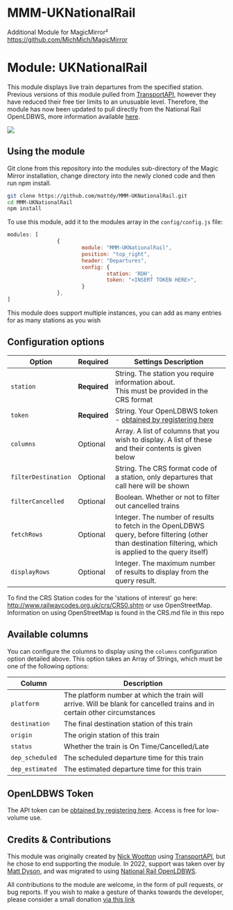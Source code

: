 # MMM-UKNationalRail
Additional Module for MagicMirror²  https://github.com/MichMich/MagicMirror

# Module: UKNationalRail
This module displays live train departures from the specified station. Previous versions of this module pulled from [TransportAPI](http://transportapi.com/), however they have reduced their free tier limits to an unusuable level. Therefore, the module has now been updated to pull directly from the National Rail OpenLDBWS, more information available [here](https://wiki.openraildata.com/index.php?title=Main_Page).

![](./images/Current_version.png)
## Using the module

Git clone from this repository into the modules sub-directory of the Magic Mirror installation, change directory into the newly cloned code and then run npm install.

```bash
git clone https://github.com/mattdy/MMM-UKNationalRail.git
cd MMM-UKNationalRail
npm install
```
To use this module, add it to the modules array in the `config/config.js` file:

```javascript
modules: [
                {
                        module: "MMM-UKNationalRail",
                        position: "top_right",
                        header: "Departures",
                        config: {
                                station: 'RDH',
                                token: "<INSERT TOKEN HERE>",
                        }
                },
]
```
This module does support multiple instances, you can add as many entries for as many stations as you wish

## Configuration options

|Option|Required|Settings Description|
|---|---|---|
|`station`|**Required**|String. The station you require information about. <br />This must be provided in the CRS format|
|`token`|**Required**|String. Your OpenLDBWS token - [obtained by registering here](http://realtime.nationalrail.co.uk/OpenLDBWSRegistration)|
|`columns`|Optional|Array. A list of columns that you wish to display. A list of these and their contents is given below|
|`filterDestination`|Optional|String. The CRS format code of a station, only departures that call here will be shown|
|`filterCancelled`|Optional|Boolean. Whether or not to filter out cancelled trains|
|`fetchRows`|Optional|Integer. The number of results to fetch in the OpenLDBWS query, before filtering (other than destination filtering, which is applied to the query itself)|
|`displayRows`|Optional|Integer. The maximum number of results to display from the query result.

To find the CRS Station codes for the 'stations of interest' go here: http://www.railwaycodes.org.uk/crs/CRS0.shtm or use OpenStreetMap. Information on using OpenStreetMap is found in the CRS.md file in this repo

## Available columns

You can configure the columns to display using the `columns` configuration option detailed above. This option takes an Array of Strings, which must be one of the following options:

|Column|Description|
|---|---|
|`platform`|The platform number at which the train will arrive. Will be blank for cancelled trains and in certain other circumstances|
|`destination`|The final destination station of this train|
|`origin`|The origin station of this train|
|`status`|Whether the train is On Time/Cancelled/Late|
|`dep_scheduled`|The scheduled departure time for this train|
|`dep_estimated`|The estimated departure time for this train|

## OpenLDBWS Token

The API token can be [obtained by registering here](http://realtime.nationalrail.co.uk/OpenLDBWSRegistration). Access is free for low-volume use.

## Credits & Contributions

This module was originally created by [Nick Wootton](https://github.com/nwootton/MMM-UKNationalRail) using [TransportAPI](http://transportapi.com/), but he chose to end supporting the module. In 2022, support was taken over by [Matt Dyson](https://github.com/mattdy/MMM-UKNationalRail), and was migrated to using [National Rail OpenLDBWS](http://realtime.nationalrail.co.uk/OpenLDBWSRegistration).

All contributions to the module are welcome, in the form of pull requests, or bug reports. If you wish to make a gesture of thanks towards the developer, please consider a small donation [via this link](http://paypal.me/mattdy90)
